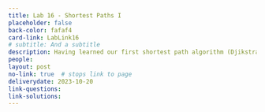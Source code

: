 ```yaml
---
title: Lab 16 - Shortest Paths I
placeholder: false
back-color: fafaf4
card-link: LabLink16
# subtitle: And a subtitle
description: Having learned our first shortest path algorithm (Djikstra's) we'll discuss the shortest path problem in a variety of contexts.
people:
layout: post
no-link: true  # stops link to page 
deliverydate: 2023-10-20
link-questions: 
link-solutions: 
---
```










